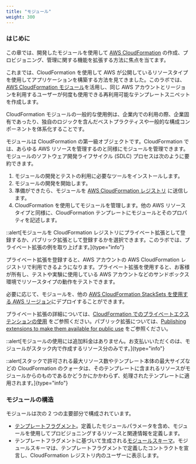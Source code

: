```yaml
---
title: "モジュール"
weight: 300
---
```


### はじめに

この章では、開発したモジュールを使用して [AWS CloudFormation](https://aws.amazon.com/jp/cloudformation/) の作成、プロビジョニング、管理に関する機能を拡張する方法に焦点を当てます。

これまでは、CloudFormation を使用して AWS が公開しているリソースタイプを使用してアプリケーションを構築する方法を見てきました。このラボでは、[AWS CloudFormation モジュール](https://docs.aws.amazon.com/ja_jp/AWSCloudFormation/latest/UserGuide/modules.html)を活用し、同じ AWS アカウントとリージョンを利用するユーザーが何度も使用できる再利用可能なテンプレートスニペットを作成します。

CloudFormation モジュールの一般的な使用例は、企業内での利用の際、企業固有であったり、独自のロジックを含んだベストプラクティスや一般的な構成コンポーネントを体系化することです。

モジュールは CloudFormation の第一級オブジェクトです。CloudFormation では、あらゆる AWS リソースを管理するのと同様にモジュールを管理できます。モジュールのソフトウェア開発ライフサイクル (SDLC) プロセスは次のように要約できます。

1. モジュールの開発とテストの利用に必要なツールをインストールします。
2. モジュールの開発を開始します。
3. 準備ができたら、モジュールを [AWS CloudFormation レジストリ](https://docs.aws.amazon.com/ja_jp/AWSCloudFormation/latest/UserGuide/registry.html) に送信します。
4. CloudFormation を使用してモジュールを管理します。他の AWS リソースタイプと同様に、CloudFormation テンプレートにモジュールとそのプロパティを記述します。

::alert[モジュールを CloudFormation レジストリにプライベート拡張として登録するか、パブリック拡張として登録するかを選択できます。このラボでは、プライベート拡張の例を取り上げます。]{type="info"}

プライベート拡張を登録すると、AWS アカウントの AWS CloudFormation レジストリで利用できるようになります。プライベート拡張を使用すると、お客様が所有し、テストや実験に使用している AWS アカウントなどのサンドボックス環境でリソースタイプの動作をテストできます。

必要に応じて、モジュールを、他の [AWS CloudFormation StackSets を使用する AWS リージョン](https://docs.aws.amazon.com/ja_jp/cloudformation-cli/latest/userguide/publish-extension-stacksets.html)にデプロイすることができます。

プライベート拡張の詳細については、[CloudFormation でのプライベートエクステンションの使用](https://docs.aws.amazon.com/ja_jp/AWSCloudFormation/latest/UserGuide/registry-private.html) をご参照ください。パブリック拡張については、[Publishing extensions to make them available for public use](https://docs.aws.amazon.com/ja_jp/cloudformation-cli/latest/userguide/publish-extension.html) をご参照ください。

::alert[モジュールの使用には追加料金はありません。お支払いいただくのは、モジュールがスタック内で作成するリソース分のみです。]{type="info"}

::alert[スタックで許可される最大リソース数やテンプレート本体の最大サイズなどの CloudFormation のクォータは、そのテンプレートに含まれるリソースがモジュールからのものであるかどうかにかかわらず、処理されたテンプレートに適用されます。]{type="info"}

### モジュールの構造

モジュールは次の 2 つの主要部分で構成されています。

* [テンプレートフラグメント](https://docs.aws.amazon.com/ja_jp/cloudformation-cli/latest/userguide/modules-structure.html#modules-template-fragment)。定義したモジュールパラメータを含め、モジュールを使用してプロビジョニングするリソースと関連情報を定義します。
* テンプレートフラグメントに基づいて生成される[モジュールスキーマ](https://docs.aws.amazon.com/ja_jp/cloudformation-cli/latest/userguide/modules-structure.html#modules-schema)。モジュールスキーマは、テンプレートフラグメントで定義したコントラクトを宣言し、CloudFormation レジストリ内のユーザーに表示します。
